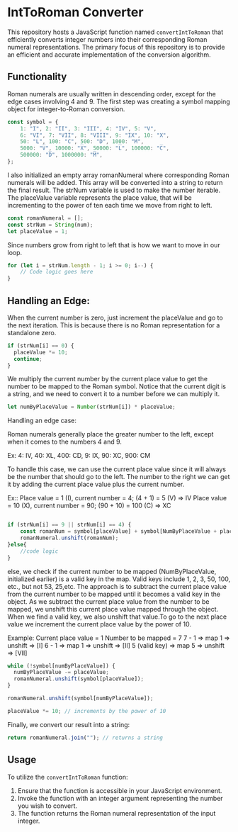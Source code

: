 # IntToRoman Converter

This repository hosts a JavaScript function named `convertIntToRoman` that efficiently converts integer numbers into their corresponding Roman numeral representations. The primary focus of this repository is to provide an efficient and accurate implementation of the conversion algorithm.

## Functionality

Roman numerals are usually written in descending order, except for the edge cases involving 4 and 9. The first step was creating a symbol mapping object for integer-to-Roman conversion.

```js
const symbol = {
    1: "I", 2: "II", 3: "III", 4: "IV", 5: "V",
    6: "VI", 7: "VII", 8: "VIII", 9: "IX", 10: "X",
    50: "L", 100: "C", 500: "D", 1000: "M",
    5000: "V̅", 10000: "X̅", 50000: "L̅", 100000: "C̅",
    500000: "D̅", 1000000: "M̅",
};
```

I also initialized an empty array romanNumeral where corresponding Roman numerals will be added. This array will be converted into a string to return the final result. The strNum variable is used to make the number iterable. The placeValue variable represents the place value, that will be incrementing to the power of ten each time we move from right to left.

```js
const romanNumeral = [];
const strNum = String(num);
let placeValue = 1;
```

Since numbers grow from right to left that is how we want to move in our loop.

```js
for (let i = strNum.length - 1; i >= 0; i--) {
	// Code logic goes here
}
```

## Handling an Edge:

When the current number is zero, just increment the placeValue and go to the next iteration. This is because there is no Roman representation for a standalone zero.

```js
if (strNum[i] == 0) {
  placeValue *= 10;
  continue;
}
```

We multiply the current number by the current place value to get the number to be mapped to the Roman symbol. Notice that the current digit is a string, and we need to convert it to a number before we can multiply it.

```js
let numByPlaceValue = Number(strNum[i]) * placeValue;
```

Handling an edge case:

Roman numerals generally place the greater number to the left, except when it comes to the numbers 4 and 9.

Ex: 4: IV, 40: XL, 400: CD, 9: IX, 90: XC, 900: CM

To handle this case, we can use the current place value since it will always be the number that should go to the left. The number to the right we can get it by adding the current place value plus the current number.

Ex::
Place value = 1 (I), current number = 4; (4 + 1) = 5 (V) => IV
Place value = 10 (X), current number = 90; (90 + 10) = 100 (C) => XC

```js

if (strNum[i] == 9 || strNum[i] == 4) {
	const romanNum = symbol[placeValue] + symbol[NumByPlaceValue + placeValue];
	romanNumeral.unshift(romanNum);
}else{
	//code logic
}
```

else, we check if the current number to be mapped (NumByPlaceValue, initialized earlier) is a valid key in the map. Valid keys include 1, 2, 3, 50, 100, etc., but not 53, 25,etc. The approach is to subtract the current place value from the current number to be mapped until it becomes a valid key in the object. As we subtract the current place value from the number to be mapped, we unshift this current place value mapped through the object. When we find a valid key, we also unshift that value.To go to the next place value we increment the current place value by the power of 10.

Example:
Current place value = 1
Number to be mapped = 7
7 - 1 => map 1 => unshift => [I]
6 - 1 => map 1 => unshift => [II]
5 (valid key) => map 5 => unshift => [VII]

```js
while (!symbol[numByPlaceValue]) {
  numByPlaceValue -= placeValue;
  romanNumeral.unshift(symbol[placeValue]);
}

romanNumeral.unshift(symbol[numByPlaceValue]);

placeValue *= 10; // increments by the power of 10
```

Finally, we convert our result into a string:
```js
return romanNumeral.join(""); // returns a string

```

## Usage

To utilize the `convertIntToRoman` function:

1. Ensure that the function is accessible in your JavaScript environment.
2. Invoke the function with an integer argument representing the number you wish to convert.
3. The function returns the Roman numeral representation of the input integer.
